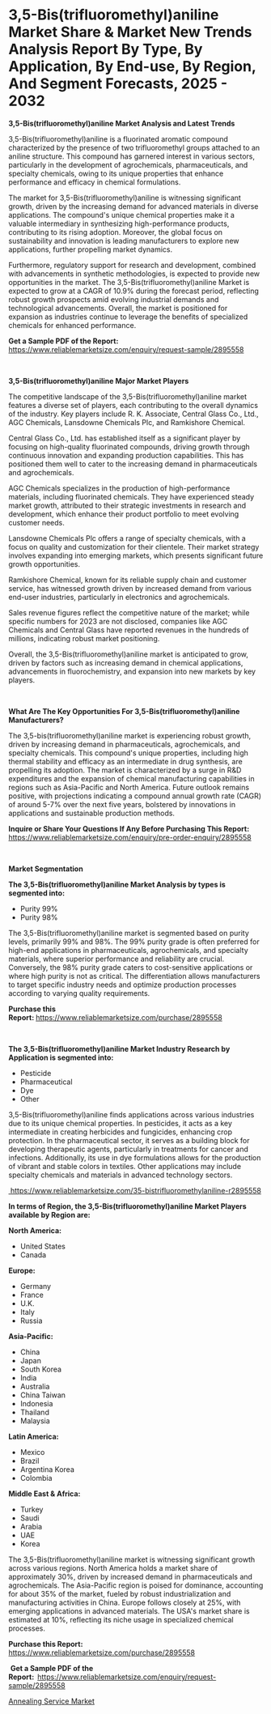<p><h1>3,5-Bis(trifluoromethyl)aniline Market Share & Market New Trends Analysis Report By Type, By Application, By End-use, By Region, And Segment Forecasts, 2025 - 2032</h1></p><p><strong>3,5-Bis(trifluoromethyl)aniline Market Analysis and Latest Trends</strong></p>
<p><p>3,5-Bis(trifluoromethyl)aniline is a fluorinated aromatic compound characterized by the presence of two trifluoromethyl groups attached to an aniline structure. This compound has garnered interest in various sectors, particularly in the development of agrochemicals, pharmaceuticals, and specialty chemicals, owing to its unique properties that enhance performance and efficacy in chemical formulations.</p><p>The market for 3,5-Bis(trifluoromethyl)aniline is witnessing significant growth, driven by the increasing demand for advanced materials in diverse applications. The compound's unique chemical properties make it a valuable intermediary in synthesizing high-performance products, contributing to its rising adoption. Moreover, the global focus on sustainability and innovation is leading manufacturers to explore new applications, further propelling market dynamics.</p><p>Furthermore, regulatory support for research and development, combined with advancements in synthetic methodologies, is expected to provide new opportunities in the market. The 3,5-Bis(trifluoromethyl)aniline Market is expected to grow at a CAGR of 10.9% during the forecast period, reflecting robust growth prospects amid evolving industrial demands and technological advancements. Overall, the market is positioned for expansion as industries continue to leverage the benefits of specialized chemicals for enhanced performance.</p></p>
<p><strong>Get a Sample PDF of the Report:&nbsp;</strong> <a href="https://www.reliablemarketsize.com/enquiry/request-sample/2895558?utm_campaign=2843&utm_medium=2&utm_source=Github&utm_content=ia&utm_term=15032025&utm_id=35-bistrifluoromethylaniline">https://www.reliablemarketsize.com/enquiry/request-sample/2895558</a></p>
<p>&nbsp;</p>
<p><strong>3,5-Bis(trifluoromethyl)aniline Major Market Players</strong></p>
<p><p>The competitive landscape of the 3,5-Bis(trifluoromethyl)aniline market features a diverse set of players, each contributing to the overall dynamics of the industry. Key players include R. K. Associate, Central Glass Co., Ltd., AGC Chemicals, Lansdowne Chemicals Plc, and Ramkishore Chemical. </p><p>Central Glass Co., Ltd. has established itself as a significant player by focusing on high-quality fluorinated compounds, driving growth through continuous innovation and expanding production capabilities. This has positioned them well to cater to the increasing demand in pharmaceuticals and agrochemicals.</p><p>AGC Chemicals specializes in the production of high-performance materials, including fluorinated chemicals. They have experienced steady market growth, attributed to their strategic investments in research and development, which enhance their product portfolio to meet evolving customer needs. </p><p>Lansdowne Chemicals Plc offers a range of specialty chemicals, with a focus on quality and customization for their clientele. Their market strategy involves expanding into emerging markets, which presents significant future growth opportunities.</p><p>Ramkishore Chemical, known for its reliable supply chain and customer service, has witnessed growth driven by increased demand from various end-user industries, particularly in electronics and agrochemicals. </p><p>Sales revenue figures reflect the competitive nature of the market; while specific numbers for 2023 are not disclosed, companies like AGC Chemicals and Central Glass have reported revenues in the hundreds of millions, indicating robust market positioning. </p><p>Overall, the 3,5-Bis(trifluoromethyl)aniline market is anticipated to grow, driven by factors such as increasing demand in chemical applications, advancements in fluorochemistry, and expansion into new markets by key players.</p></p>
<p>&nbsp;</p>
<p><strong>What Are The Key Opportunities For 3,5-Bis(trifluoromethyl)aniline Manufacturers?</strong></p>
<p><p>The 3,5-bis(trifluoromethyl)aniline market is experiencing robust growth, driven by increasing demand in pharmaceuticals, agrochemicals, and specialty chemicals. This compound's unique properties, including high thermal stability and efficacy as an intermediate in drug synthesis, are propelling its adoption. The market is characterized by a surge in R&D expenditures and the expansion of chemical manufacturing capabilities in regions such as Asia-Pacific and North America. Future outlook remains positive, with projections indicating a compound annual growth rate (CAGR) of around 5-7% over the next five years, bolstered by innovations in applications and sustainable production methods.</p></p>
<p><strong>Inquire or Share Your Questions If Any Before Purchasing This Report:</strong> <a href="https://www.reliablemarketsize.com/enquiry/pre-order-enquiry/2895558?utm_campaign=2843&utm_medium=2&utm_source=Github&utm_content=ia&utm_term=15032025&utm_id=35-bistrifluoromethylaniline">https://www.reliablemarketsize.com/enquiry/pre-order-enquiry/2895558</a></p>
<p>&nbsp;</p>
<p><strong>Market Segmentation</strong></p>
<p><strong>The 3,5-Bis(trifluoromethyl)aniline Market Analysis by types is segmented into:</strong></p>
<p><ul><li>Purity 99%</li><li>Purity 98%</li></ul></p>
<p><p>The 3,5-Bis(trifluoromethyl)aniline market is segmented based on purity levels, primarily 99% and 98%. The 99% purity grade is often preferred for high-end applications in pharmaceuticals, agrochemicals, and specialty materials, where superior performance and reliability are crucial. Conversely, the 98% purity grade caters to cost-sensitive applications or where high purity is not as critical. The differentiation allows manufacturers to target specific industry needs and optimize production processes according to varying quality requirements.</p></p>
<p><strong>Purchase this Report:&nbsp;</strong><a href="https://www.reliablemarketsize.com/purchase/2895558?utm_campaign=2843&utm_medium=2&utm_source=Github&utm_content=ia&utm_term=15032025&utm_id=35-bistrifluoromethylaniline">https://www.reliablemarketsize.com/purchase/2895558</a></p>
<p>&nbsp;</p>
<p><strong>The 3,5-Bis(trifluoromethyl)aniline Market Industry Research by Application is segmented into:</strong></p>
<p><ul><li>Pesticide</li><li>Pharmaceutical</li><li>Dye</li><li>Other</li></ul></p>
<p><p>3,5-Bis(trifluoromethyl)aniline finds applications across various industries due to its unique chemical properties. In pesticides, it acts as a key intermediate in creating herbicides and fungicides, enhancing crop protection. In the pharmaceutical sector, it serves as a building block for developing therapeutic agents, particularly in treatments for cancer and infections. Additionally, its use in dye formulations allows for the production of vibrant and stable colors in textiles. Other applications may include specialty chemicals and materials in advanced technology sectors.</p></p>
<p><a href="https://www.reliablemarketsize.com/35-bistrifluoromethylaniline-r2895558?utm_campaign=2843&utm_medium=2&utm_source=Github&utm_content=ia&utm_term=15032025&utm_id=35-bistrifluoromethylaniline">&nbsp;https://www.reliablemarketsize.com/35-bistrifluoromethylaniline-r2895558</a></p>
<p><strong>In terms of Region, the 3,5-Bis(trifluoromethyl)aniline Market Players available by Region are:</strong></p>
<p>
    <p> <strong> North America: </strong>
        <ul>
            <li>United States</li>
            <li>Canada</li>
        </ul>
        </p> 
    <p> <strong> Europe: </strong>
        <ul>
            <li>Germany</li>
            <li>France</li>
            <li>U.K.</li>
            <li>Italy</li>
            <li>Russia</li>
        </ul>
        </p> 
    <p> <strong> Asia-Pacific: </strong>
        <ul>
            <li>China</li>
            <li>Japan</li>
            <li>South Korea</li>
            <li>India</li>
            <li>Australia</li>
            <li>China Taiwan</li>
            <li>Indonesia</li>
            <li>Thailand</li>
            <li>Malaysia</li>
        </ul>
        </p> 
    <p> <strong> Latin America: </strong>
        <ul>
            <li>Mexico</li>
            <li>Brazil</li>
            <li>Argentina Korea</li>
            <li>Colombia</li>
        </ul>
        </p> 
    <p> <strong> Middle East & Africa: </strong>
        <ul>
            <li>Turkey</li>
            <li>Saudi</li>
            <li>Arabia</li>
            <li>UAE</li>
            <li>Korea</li>
        </ul>
    </p>
    </p>
<p><p>The 3,5-Bis(trifluoromethyl)aniline market is witnessing significant growth across various regions. North America holds a market share of approximately 30%, driven by increased demand in pharmaceuticals and agrochemicals. The Asia-Pacific region is poised for dominance, accounting for about 35% of the market, fueled by robust industrialization and manufacturing activities in China. Europe follows closely at 25%, with emerging applications in advanced materials. The USA's market share is estimated at 10%, reflecting its niche usage in specialized chemical processes.</p></p>
<p><strong>Purchase this Report: </strong><a href="https://www.reliablemarketsize.com/purchase/2895558?utm_campaign=2843&utm_medium=2&utm_source=Github&utm_content=ia&utm_term=15032025&utm_id=35-bistrifluoromethylaniline">https://www.reliablemarketsize.com/purchase/2895558</a></p>
<p>&nbsp;<strong>Get a Sample PDF of the Report:&nbsp;&nbsp;</strong><a href="https://www.reliablemarketsize.com/enquiry/request-sample/2895558?utm_campaign=2843&utm_medium=2&utm_source=Github&utm_content=ia&utm_term=15032025&utm_id=35-bistrifluoromethylaniline">https://www.reliablemarketsize.com/enquiry/request-sample/2895558</a></p>
<p><strong></strong></p>
<p><p><a href="https://github.com/birbamanan03/Market-Research-Report-List-1/blob/main/annealing-service-market.md?utm_campaign=2843&utm_medium=2&utm_source=Github&utm_content=ia&utm_term=15032025&utm_id=35-bistrifluoromethylaniline">Annealing Service Market</a></p></p>